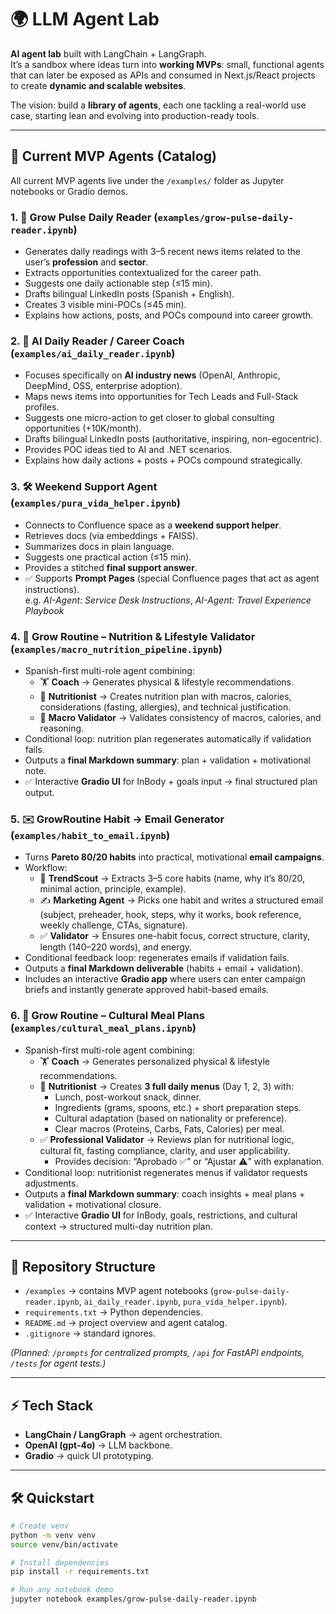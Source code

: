 # 🌍 LLM Agent Lab

**AI agent lab** built with LangChain + LangGraph.  
It’s a sandbox where ideas turn into **working MVPs**: small, functional agents that can later be exposed as APIs and consumed in Next.js/React projects to create **dynamic and scalable websites**.

The vision: build a **library of agents**, each one tackling a real-world use case, starting lean and evolving into production-ready tools.

---

## 🚀 Current MVP Agents (Catalog)

All current MVP agents live under the `/examples/` folder as Jupyter notebooks or Gradio demos.  

### 1. 📰 Grow Pulse Daily Reader (`examples/grow-pulse-daily-reader.ipynb`)
- Generates daily readings with 3–5 recent news items related to the user’s **profession** and **sector**.
- Extracts opportunities contextualized for the career path.
- Suggests one daily actionable step (≤15 min).
- Drafts bilingual LinkedIn posts (Spanish + English).
- Creates 3 visible mini-POCs (≤45 min).
- Explains how actions, posts, and POCs compound into career growth.

### 2. 🤖 AI Daily Reader / Career Coach (`examples/ai_daily_reader.ipynb`)
- Focuses specifically on **AI industry news** (OpenAI, Anthropic, DeepMind, OSS, enterprise adoption).
- Maps news items into opportunities for Tech Leads and Full-Stack profiles.
- Suggests one micro-action to get closer to global consulting opportunities (+10K/month).
- Drafts bilingual LinkedIn posts (authoritative, inspiring, non-egocentric).
- Provides POC ideas tied to AI and .NET scenarios.
- Explains how daily actions + posts + POCs compound strategically.

### 3. 🛠️ Weekend Support Agent (`examples/pura_vida_helper.ipynb`)
- Connects to Confluence space as a **weekend support helper**.
- Retrieves docs (via embeddings + FAISS).
- Summarizes docs in plain language.
- Suggests one practical action (≤15 min).
- Provides a stitched **final support answer**.
- ✅ Supports **Prompt Pages** (special Confluence pages that act as agent instructions).  
  e.g. *AI-Agent: Service Desk Instructions*, *AI-Agent: Travel Experience Playbook*

### 4. 🧠 Grow Routine – Nutrition & Lifestyle Validator (`examples/macro_nutrition_pipeline.ipynb`)
- Spanish-first multi-role agent combining:  
  - 🏋️ **Coach** → Generates physical & lifestyle recommendations.  
  - 🥦 **Nutritionist** → Creates nutrition plan with macros, calories, considerations (fasting, allergies), and technical justification.  
  - 🔎 **Macro Validator** → Validates consistency of macros, calories, and reasoning.  
- Conditional loop: nutrition plan regenerates automatically if validation fails.  
- Outputs a **final Markdown summary**: plan + validation + motivational note.  
- ✅ Interactive **Gradio UI** for InBody + goals input → final structured plan output.

### 5. ✉️ GrowRoutine Habit → Email Generator (`examples/habit_to_email.ipynb`)
- Turns **Pareto 80/20 habits** into practical, motivational **email campaigns**.  
- Workflow:
  - 🧠 **TrendScout** → Extracts 3–5 core habits (name, why it’s 80/20, minimal action, principle, example).  
  - ✍️ **Marketing Agent** → Picks one habit and writes a structured email (subject, preheader, hook, steps, why it works, book reference, weekly challenge, CTAs, signature).  
  - ✅ **Validator** → Ensures one-habit focus, correct structure, clarity, length (140–220 words), and energy.  
- Conditional feedback loop: regenerates emails if validation fails.  
- Outputs a **final Markdown deliverable** (habits + email + validation).  
- Includes an interactive **Gradio app** where users can enter campaign briefs and instantly generate approved habit-based emails.

### 6. 🍲 Grow Routine – Cultural Meal Plans (`examples/cultural_meal_plans.ipynb`)
- Spanish-first multi-role agent combining:  
  - 🏋️ **Coach** → Generates personalized physical & lifestyle recommendations.  
  - 🥦 **Nutritionist** → Creates **3 full daily menus** (Day 1, 2, 3) with:
    - Lunch, post-workout snack, dinner.  
    - Ingredients (grams, spoons, etc.) + short preparation steps.  
    - Cultural adaptation (based on nationality or preference).  
    - Clear macros (Proteins, Carbs, Fats, Calories) per meal.  
  - ✅ **Professional Validator** → Reviews plan for nutritional logic, cultural fit, fasting compliance, clarity, and user applicability.  
    - Provides decision: “Aprobado ✅” or “Ajustar ⚠️” with explanation.  
- Conditional loop: nutritionist regenerates menus if validator requests adjustments.  
- Outputs a **final Markdown summary**: coach insights + meal plans + validation + motivational closure.  
- ✅ Interactive **Gradio UI** for InBody, goals, restrictions, and cultural context → structured multi-day nutrition plan.

---

## 📂 Repository Structure
- `/examples` → contains MVP agent notebooks (`grow-pulse-daily-reader.ipynb`, `ai_daily_reader.ipynb`, `pura_vida_helper.ipynb`).  
- `requirements.txt` → Python dependencies.  
- `README.md` → project overview and agent catalog.  
- `.gitignore` → standard ignores.  

*(Planned: `/prompts` for centralized prompts, `/api` for FastAPI endpoints, `/tests` for agent tests.)*

---

## ⚡ Tech Stack
- **LangChain / LangGraph** → agent orchestration.  
- **OpenAI (gpt-4o)** → LLM backbone.  
- **Gradio** → quick UI prototyping.  

---

## 🛠️ Quickstart

```bash
# Create venv
python -m venv venv
source venv/bin/activate

# Install dependencies
pip install -r requirements.txt

# Run any notebook demo
jupyter notebook examples/grow-pulse-daily-reader.ipynb
```
